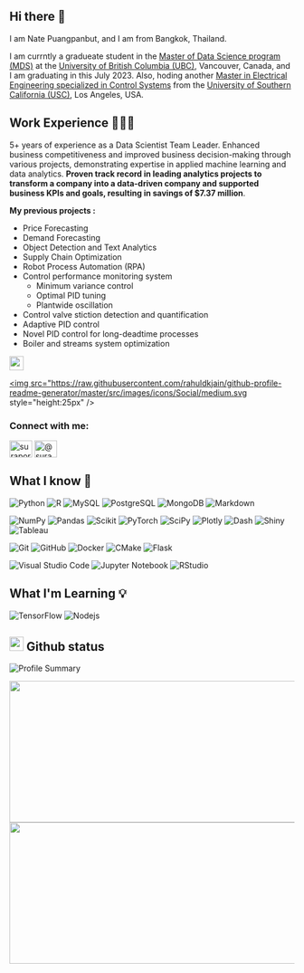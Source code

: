 ## Hi there 👋
I am Nate Puangpanbut, and I am from Bangkok, Thailand.

I am currntly a gradueate student in the [Master of Data Science program (MDS)](https://masterdatascience.ubc.ca/programs/vancouver) at the [University of British Columbia (UBC)](https://www.ubc.ca/), Vancouver, Canada, and I am graduating in this July 2023.
Also, hoding another [Master in Electrical Engineering specialized in Control Systems](https://minghsiehece.usc.edu/) from the [University of Southern California (USC)](https://www.usc.edu/), Los Angeles, USA.

## Work Experience 🧑🏻‍💻
5+ years of experience as a Data Scientist Team Leader. Enhanced business competitiveness and improved business decision-making through various projects, demonstrating expertise in applied machine learning and data analytics. **Proven track record in leading analytics projects to transform a company into a data-driven company and supported business KPIs and goals, resulting in savings of $7.37 million**.

**My previous projects :**
- Price Forecasting
- Demand Forecasting
- Object Detection and Text Analytics
- Supply Chain Optimization
- Robot Process Automation (RPA)
- Control performance monitoring system
  - Minimum variance control
  - Optimal PID tuning
  - Plantwide oscillation
- Control valve stiction detection and quantification
- Adaptive PID control
- Novel PID control for long-deadtime processes
- Boiler and streams system optimization


<p><a href="https://www.linkedin.com/in/suraporn/" target="_blank"><img src="https://img.shields.io/badge/-LinkedIn-0e76a8?style=for-the-badge&amp;logo=Linkedin&amp;logoColor=white" style="height:25px" /></a> 
  
  <a href="https://medium.com/@suraporn83" target="_blank"><img src="https://raw.githubusercontent.com/rahuldkjain/github-profile-readme-generator/master/src/images/icons/Social/medium.svg style="height:25px" /></a></p>


<h3 align="left">Connect with me:</h3>
<p align="left">
<a href="https://linkedin.com/in/suraporn" target="blank"><img align="center" src="https://raw.githubusercontent.com/rahuldkjain/github-profile-readme-generator/master/src/images/icons/Social/linked-in-alt.svg" alt="suraporn" height="30" width="40" /></a>
<a href="https://medium.com/@suraporn83" target="blank"><img align="center" src="https://raw.githubusercontent.com/rahuldkjain/github-profile-readme-generator/master/src/images/icons/Social/medium.svg" alt="@suraporn83" height="30" width="40" /></a>
</p>

## What I know 🧠

![Python](https://img.shields.io/badge/Python-3670A0?style=flat-square&logo=Python&logoColor=ffdd54)
![R](https://img.shields.io/badge/R-%23276DC3.svg?style=flat-square&logo=R&logoColor=white)
![MySQL](https://img.shields.io/badge/MySQL-%2300f.svg?style=flat-square&logo=MySQL&logoColor=white)
![PostgreSQL](https://img.shields.io/badge/-PostgreSQL-336791?style=flat-square&logo=postgresql&logoColor=white)
![MongoDB](https://img.shields.io/badge/-MongoDB-47A248?style=flat-square&logo=mongodb&logoColor=white)
![Markdown](https://img.shields.io/badge/Markdown-%23000000.svg?style=flat-square&logo=Markdown&logoColor=white)

![NumPy](https://img.shields.io/badge/numpy-%23013243.svg?style=flat-square&logo=numpy&logoColor=white)
![Pandas](https://img.shields.io/badge/pandas-%23150458.svg?style=flat-square&logo=pandas&logoColor=white)
![Scikit](https://img.shields.io/badge/scikit_learn-F7931E?style=flat-square&logo=scikit-learn&logoColor=white)
![PyTorch](https://img.shields.io/badge/PyTorch-%23EE4C2C.svg?style=flat-square&logo=PyTorch&logoColor=white)
![SciPy](https://img.shields.io/badge/SciPy-%230C55A5.svg?style=flat-square&logo=scipy&logoColor=%white)
![Plotly](https://img.shields.io/badge/Plotly-%233F4F75.svg?style=flat-square&logo=plotly&logoColor=white)
![Dash](https://img.shields.io/badge/Dash-008DE4?style=flat-square&logo=dash&logoColor=white)
![Shiny](https://img.shields.io/badge/Shiny-blue?style=flat-square&logo=RStudio&logoColor=white)
![Tableau](https://img.shields.io/badge/Tableau-E97627?style=flat-square&logo=Tableau&logoColor=white)
  
![Git](https://img.shields.io/badge/-Git-black?style=flat-square&logo=git)
![GitHub](https://img.shields.io/badge/-GitHub-181717?style=flat-square&logo=github)
![Docker](https://img.shields.io/badge/-Docker-2496ED?style=flat-square&logo=docker&logoColor=white)
![CMake](https://img.shields.io/badge/CMake-%23008FBA.svg?style=flat-square&logo=cmake&logoColor=white)
![Flask](https://img.shields.io/badge/Flask-000000?style=flat-square&logo=flask&logoColor=white)

![Visual Studio Code](https://img.shields.io/badge/-VSCode-007ACC?style=flat-square&logo=visual-studio-code&logoColor=white)
![Jupyter Notebook](https://img.shields.io/badge/Jupyter-F37626.svg?style=flat-square&logo=Jupyter&logoColor=white)
![RStudio](https://img.shields.io/badge/RStudio-4285F4?style=flat-square&logo=rstudio&logoColor=white)

## What I'm Learning 💡

![TensorFlow](https://img.shields.io/badge/TensorFlow-%23FF6F00.svg?style=flat-square&logo=TensorFlow&logoColor=white)
![Nodejs](https://img.shields.io/badge/-Nodejs-339933?style=flat-square&logo=Node.js&logoColor=white)


## <img src="https://media.giphy.com/media/iY8CRBdQXODJSCERIr/giphy.gif" width="25"> Github status
![Profile Summary](https://github-profile-summary-cards.vercel.app/api/cards/profile-details?username=Suraporn&theme=nord_bright)
<p><img src="https://github-readme-stats.vercel.app/api?username=Suraporn&amp;show_icons=true" style="height:250px; width:520px" /> <img src="https://github-readme-stats.vercel.app/api/top-langs?username=Suraporn&amp;show_icons=true&amp;layout=compact" style="height:250px; width:520px" /></p>
